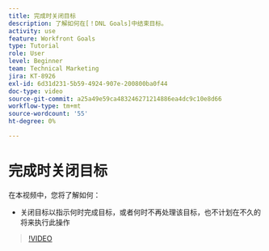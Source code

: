 ```yaml
---
title: 完成时关闭目标
description: 了解如何在[！DNL Goals]中结束目标。
activity: use
feature: Workfront Goals
type: Tutorial
role: User
level: Beginner
team: Technical Marketing
jira: KT-8926
exl-id: 6d31d231-5b59-4924-907e-200800ba0f44
doc-type: video
source-git-commit: a25a49e59ca483246271214886ea4dc9c10e8d66
workflow-type: tm+mt
source-wordcount: '55'
ht-degree: 0%

---
```


# 完成时关闭目标

在本视频中，您将了解如何：

* 关闭目标以指示何时完成目标，或者何时不再处理该目标，也不计划在不久的将来执行此操作

>[!VIDEO](https://video.tv.adobe.com/v/335198/?quality=12&learn=on)
